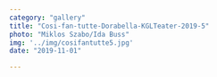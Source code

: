 ```yaml
---
category: "gallery"
title: "Cosi-fan-tutte-Dorabella-KGLTeater-2019-5"
photo: "Miklos Szabo/Ida Buss"
img: '../img/cosifantutte5.jpg'
date: "2019-11-01"

---
```

